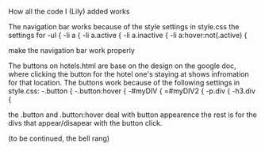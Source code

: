 How all the code I (Lily) added works

The navigation bar works because of the style settings in style.css
the settings for
-ul {
-li a {
-li a.active {
-li a.inactive {
-li a:hover:not(.active) {

make the navigation bar work properly

The buttons on hotels.html are base on the design on the google doc, where clicking the button for the hotel one's staying at shows infromation for that location. 
The buttons work because of the following settings in style.css:
-.button {
-.button:hover {
-#myDIV {
=#myDIV2 {
-p.div {
-h3.div {

the .button and .button:hover deal with button appearence
the rest is for the divs that appear/disapear with the button click. 

(to be continued, the bell rang)




